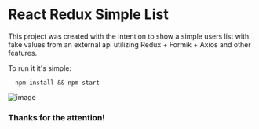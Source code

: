 # React Redux Simple List

This project was created with the intention to show a simple users list with fake values from an external api utilizing Redux + Formik + Axios and other features.

To run it it's simple:
```shell
  npm install && npm start
```

![image](https://user-images.githubusercontent.com/14168382/151899499-c2dbf2dd-b5b3-4dc0-8c1a-e23b468718be.png)


### Thanks for the attention!
